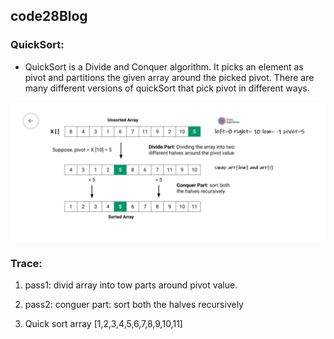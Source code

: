 ## code28Blog

### QuickSort:

- QuickSort is a Divide and Conquer algorithm. It picks an element as pivot and partitions the given array around the picked pivot. There are many different versions of quickSort that pick pivot in different ways.

![Quick Sort](preptowquickSort.PNG)

 ### Trace:

 1. pass1: divid array into tow parts around pivot value.

 2. pass2: conguer part: sort both the halves recursively

 3. Quick sort array  [1,2,3,4,5,6,7,8,9,10,11]